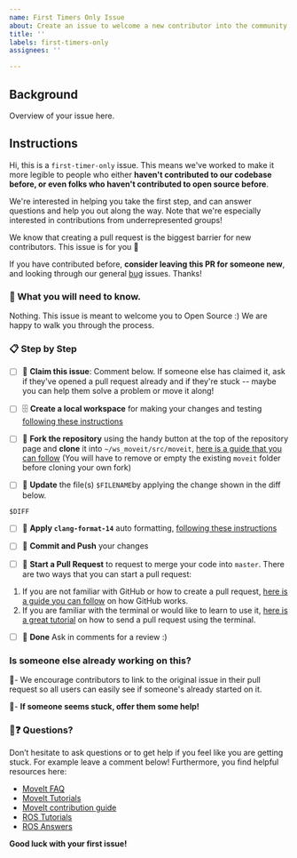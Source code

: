 ```yaml
---
name: First Timers Only Issue
about: Create an issue to welcome a new contributor into the community.
title: ''
labels: first-timers-only
assignees: ''

---
```


## Background

Overview of your issue here.

## Instructions
Hi, this is a `first-timer-only` issue. This means we've worked to make it more legible to people who either **haven't contributed to our codebase before, or even folks who haven't contributed to open source before**.

We're interested in helping you take the first step, and can answer questions and help you out along the way. Note that we're especially interested in contributions from underrepresented groups!

We know that creating a pull request is the biggest barrier for new contributors. This issue is for you 💝

If you have contributed before, **consider leaving this PR for someone new**, and looking through our general [bug](https://github.com/ros-planning/moveit2/labels/bug) issues. Thanks!

### 🤔 What you will need to know.

Nothing. This issue is meant to welcome you to Open Source :) We are happy to walk you through the process.

### 📋 Step by Step

- [ ] 🙋 **Claim this issue**: Comment below. If someone else has claimed it, ask if they've opened a pull request already and if they're stuck -- maybe you can help them solve a problem or move it along!

- [ ] 🗄️ **Create a local workspace** for making your changes and testing [following these instructions](https://moveit.ros.org/install/source/)

- [ ] 🍴 **Fork the repository** using the handy button at the top of the repository page and **clone** it into `~/ws_moveit/src/moveit`, [here is a guide that you can follow](https://guides.github.com/activities/forking/) (You will have to remove or empty the existing `moveit` folder before cloning your own fork)

- [ ] 📝 **Update** the file(s) `$FILENAME`by applying the change shown in the diff below.

```diff
$DIFF
```

- [ ] 🤖 **Apply `clang-format-14`** auto formatting, [following these instructions](https://moveit.picknik.ai/main/doc/how_to_contribute/how_to_contribute_to_site.html)

- [ ] 💾 **Commit and Push** your changes

- [ ] 🔀 **Start a Pull Request** to request to merge your code into `master`. There are two ways that you can start a pull request:
1. If you are not familiar with GitHub or how to create a pull request, [here is a guide you can follow](https://guides.github.com/activities/hello-world/) on how GitHub works.
2. If you are familiar with the terminal or would like to learn to use it, [here is a great tutorial](https://egghead.io/series/how-to-contribute-to-an-open-source-project-on-github) on how to send a pull request using the terminal.

- [ ] 🏁 **Done** Ask in comments for a review :)

### Is someone else already working on this?

🔗- We encourage contributors to link to the original issue in their pull request so all users can easily see if someone's already started on it.

👥- **If someone seems stuck, offer them some help!**

### 🤔❓ Questions?

Don’t hesitate to ask questions or to get help if you feel like you are getting stuck. For example leave a comment below!
Furthermore, you find helpful resources here:
* [MoveIt FAQ](https://moveit.ros.org/documentation/faqs/)
* [MoveIt Tutorials](https://moveit.picknik.ai/main/doc/tutorials/tutorials.html)
* [MoveIt contribution guide](https://moveit.picknik.ai/main/doc/how_to_contribute/how_to_contribute.html)
* [ROS Tutorials](https://wiki.ros.org/ROS/Tutorials)
* [ROS Answers](https://answers.ros.org/questions/)

**Good luck with your first issue!**

